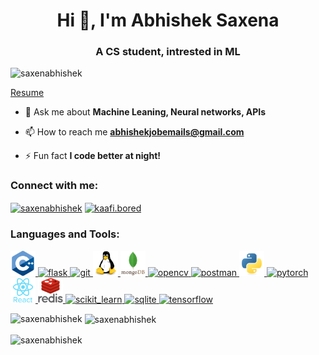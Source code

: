 <h1 align="center">Hi 👋, I'm Abhishek Saxena</h1>
<h3 align="center">A CS student, intrested in ML</h3>

<p align="left"> <img src="https://komarev.com/ghpvc/?username=saxenabhishek&label=Views&color=0e75b6&style=plastic" alt="saxenabhishek" /> </p>

<a href="https://web.saxenabhishek.dev/src/SaxenaAbhishek.pdf">Resume<a/>

- 💬 Ask me about **Machine Leaning, Neural networks, APIs**

- 📫 How to reach me **abhishekjobemails@gmail.com**

- ⚡ Fun fact **I code better at night!**

<h3 align="left">Connect with me:</h3>
<p align="left">
<a href="https://www.linkedin.com/in/saxenabhishek/" target="blank"><img align="center" src="https://img.shields.io/badge/LinkedIn-0077B5?style=for-the-badge&logo=linkedin&logoColor=white" alt="saxenabhishek"/></a>
<a href="https://instagram.com/kaafi.bored" target="blank"><img align="center" src="https://img.shields.io/badge/Instagram-E4405F?style=for-the-badge&logo=instagram&logoColor=white" alt="kaafi.bored"/></a>
</p>

<h3 align="left">Languages and Tools:</h3>
<p align="left"> <a href="https://www.w3schools.com/cpp/" target="_blank"> <img src="https://raw.githubusercontent.com/devicons/devicon/master/icons/cplusplus/cplusplus-original.svg" alt="cplusplus" width="40" height="40"/> </a> <a href="https://flask.palletsprojects.com/" target="_blank"> <img src="https://www.vectorlogo.zone/logos/pocoo_flask/pocoo_flask-icon.svg" alt="flask" width="40" height="40"/> </a> <a href="https://git-scm.com/" target="_blank"> <img src="https://www.vectorlogo.zone/logos/git-scm/git-scm-icon.svg" alt="git" width="40" height="40"/> </a> <a href="https://www.linux.org/" target="_blank"> <img src="https://raw.githubusercontent.com/devicons/devicon/master/icons/linux/linux-original.svg" alt="linux" width="40" height="40"/> </a> <a href="https://www.mongodb.com/" target="_blank"> <img src="https://raw.githubusercontent.com/devicons/devicon/master/icons/mongodb/mongodb-original-wordmark.svg" alt="mongodb" width="40" height="40"/> </a> <a href="https://opencv.org/" target="_blank"> <img src="https://www.vectorlogo.zone/logos/opencv/opencv-icon.svg" alt="opencv" width="40" height="40"/> </a> <a href="https://postman.com" target="_blank"> <img src="https://www.vectorlogo.zone/logos/getpostman/getpostman-icon.svg" alt="postman" width="40" height="40"/> </a> <a href="https://www.python.org" target="_blank"> <img src="https://raw.githubusercontent.com/devicons/devicon/master/icons/python/python-original.svg" alt="python" width="40" height="40"/> </a> <a href="https://pytorch.org/" target="_blank"> <img src="https://www.vectorlogo.zone/logos/pytorch/pytorch-icon.svg" alt="pytorch" width="40" height="40"/> </a> <a href="https://reactjs.org/" target="_blank"> <img src="https://raw.githubusercontent.com/devicons/devicon/master/icons/react/react-original-wordmark.svg" alt="react" width="40" height="40"/> </a> <a href="https://redis.io" target="_blank"> <img src="https://raw.githubusercontent.com/devicons/devicon/master/icons/redis/redis-original-wordmark.svg" alt="redis" width="40" height="40"/> </a> <a href="https://scikit-learn.org/" target="_blank"> <img src="https://upload.wikimedia.org/wikipedia/commons/0/05/Scikit_learn_logo_small.svg" alt="scikit_learn" width="40" height="40"/> </a> <a href="https://www.sqlite.org/" target="_blank"> <img src="https://www.vectorlogo.zone/logos/sqlite/sqlite-icon.svg" alt="sqlite" width="40" height="40"/> </a> <a href="https://www.tensorflow.org" target="_blank"> <img src="https://www.vectorlogo.zone/logos/tensorflow/tensorflow-icon.svg" alt="tensorflow" width="40" height="40"/> </a> </p>

<p><img align="left" src="https://github-readme-stats.vercel.app/api/top-langs?username=saxenabhishek&show_icons=true&theme=synthwave&locale=en&layout=compact" alt="saxenabhishek" /></p>

<p>&nbsp;<img align="center" src="https://github-readme-stats.vercel.app/api?username=saxenabhishek&show_icons=true&theme=tokyonight&locale=en" alt="saxenabhishek" /></p>

<p><img align="center" src="https://github-readme-streak-stats.herokuapp.com/?user=saxenabhishek&theme=dark" alt="saxenabhishek" /></p>
